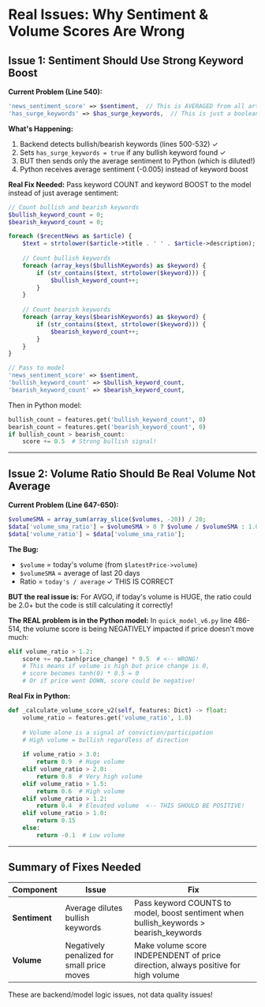 # Real Issues: Why Sentiment & Volume Scores Are Wrong

## Issue 1: Sentiment Should Use Strong Keyword Boost

**Current Problem (Line 540):**
```php
'news_sentiment_score' => $sentiment,  // This is AVERAGED from all articles!
'has_surge_keywords' => $has_surge_keywords,  // This is just a boolean!
```

**What's Happening:**
1. Backend detects bullish/bearish keywords (lines 500-532) ✓
2. Sets `has_surge_keywords = true` if any bullish keyword found ✓
3. BUT then sends only the average sentiment to Python (which is diluted!)
4. Python receives average sentiment (-0.005) instead of keyword boost

**Real Fix Needed:**
Pass keyword COUNT and keyword BOOST to the model instead of just average sentiment:

```php
// Count bullish and bearish keywords
$bullish_keyword_count = 0;
$bearish_keyword_count = 0;

foreach ($recentNews as $article) {
    $text = strtolower($article->title . ' ' . $article->description);
    
    // Count bullish keywords
    foreach (array_keys($bullishKeywords) as $keyword) {
        if (str_contains($text, strtolower($keyword))) {
            $bullish_keyword_count++;
        }
    }
    
    // Count bearish keywords  
    foreach (array_keys($bearishKeywords) as $keyword) {
        if (str_contains($text, strtolower($keyword))) {
            $bearish_keyword_count++;
        }
    }
}

// Pass to model
'news_sentiment_score' => $sentiment,
'bullish_keyword_count' => $bullish_keyword_count,
'bearish_keyword_count' => $bearish_keyword_count,
```

Then in Python model:
```python
bullish_count = features.get('bullish_keyword_count', 0)
bearish_count = features.get('bearish_keyword_count', 0)
if bullish_count > bearish_count:
    score += 0.5  # Strong bullish signal!
```

---

## Issue 2: Volume Ratio Should Be Real Volume Not Average

**Current Problem (Line 647-650):**
```php
$volumeSMA = array_sum(array_slice($volumes, -20)) / 20;
$data['volume_sma_ratio'] = $volumeSMA > 0 ? $volume / $volumeSMA : 1.0;
$data['volume_ratio'] = $data['volume_sma_ratio'];
```

**The Bug:**
- `$volume` = today's volume (from `$latestPrice->volume`)
- `$volumeSMA` = average of last 20 days
- Ratio = `today's / average` ✓ THIS IS CORRECT

**BUT the real issue is:**
For AVGO, if today's volume is HUGE, the ratio could be 2.0+ but the code is still calculating it correctly!

**The REAL problem is in the Python model:**
In `quick_model_v6.py` line 486-514, the volume score is being NEGATIVELY impacted if price doesn't move much:

```python
elif volume_ratio > 1.2:
    score += np.tanh(price_change) * 0.5  # <-- WRONG!
    # This means if volume is high but price change is 0, 
    # score becomes tanh(0) * 0.5 = 0
    # Or if price went DOWN, score could be negative!
```

**Real Fix in Python:**

```python
def _calculate_volume_score_v2(self, features: Dict) -> float:
    volume_ratio = features.get('volume_ratio', 1.0)
    
    # Volume alone is a signal of conviction/participation
    # High volume = bullish regardless of direction
    
    if volume_ratio > 3.0:
        return 0.9  # Huge volume
    elif volume_ratio > 2.0:
        return 0.8  # Very high volume
    elif volume_ratio > 1.5:
        return 0.6  # High volume
    elif volume_ratio > 1.2:
        return 0.4  # Elevated volume  <-- THIS SHOULD BE POSITIVE!
    elif volume_ratio > 1.0:
        return 0.15
    else:
        return -0.1  # Low volume
```

---

## Summary of Fixes Needed

| Component | Issue | Fix |
|-----------|-------|-----|
| **Sentiment** | Average dilutes bullish keywords | Pass keyword COUNTS to model, boost sentiment when bullish_keywords > bearish_keywords |
| **Volume** | Negatively penalized for small price moves | Make volume score INDEPENDENT of price direction, always positive for high volume |

These are backend/model logic issues, not data quality issues!
